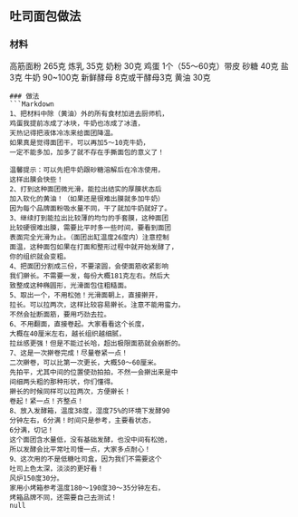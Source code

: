 ## 吐司面包做法
### 材料
高筋面粉	265克
炼乳	35克
奶粉	30克
鸡蛋	1个（55～60克）带皮
砂糖	40克
盐	3克
牛奶	90~100克
新鲜酵母	8克或干酵母3克
黄油	30克
```
### 做法
```Markdown 
1、把材料中除（黄油）外的所有食材加进去厨师机，
鸡蛋我提前冻成了冰块，牛奶也冻成了冰渣，
天热记得把液体冷冻来给面团降温。
如果真是觉得面团干，可以再加5～10克牛奶，
一定不能多加，加多了就不存在手撕面包的意义了！

温馨提示：可以先把牛奶跟砂糖溶解后在冷冻使用，
这样出膜会快些！
2、打到这种面团微光滑，能拉出结实的厚膜状态后
加入软化的黄油！（如果还是很难出膜就多加牛奶）
因为每个品牌面粉吸水量不同，干了就加牛奶就好了。
3、继续打到能拉出比较薄的均匀的手套膜，这种面团
比较硬很难出膜，需要比平时多一些时间，要看到面团
表面完全光滑为止。（面团出缸温度26度内）注意控制
面温，这种面包如果在打面和整形过程中就开始发酵了，
你的组织就会变粗。
4、把面团分割成三份，不要滚圆，会使面筋收紧影响
我们擀长。不需要一发，每份大概181克左右。然后大
致整成这种椭圆形，光滑面包住粗糙面。
5、取出一个，不用松弛！光滑面朝上，直接擀开，
拉长。可以拉两次，这样比较容易擀长。注意不能用蛮力，
不然会扯断面筋，要用巧劲去拉。
6、不用翻面，直接卷起。大家看看这个长度，
大概在40厘米左右，越长组织越细腻，
拉丝感更强！但是不能过长哈，超出极限面筋就会崩断的。
7、这是一次擀卷完成！尽量卷紧一点！
二次擀卷，可以比第一次更长，大概50～60厘米。
先拍平，尤其中间的位置使劲拍拍，不然一会擀出来是中
间细两头粗的那种形状，你们懂得。
擀长的时候同样可以拉两次，方便擀长！
卷起！紧一点！齐整点！
8、放入发酵箱，温度38度，湿度75%的环境下发酵90
分钟左右，6分满！时间只是参考，主要看状态，
6分满，切记！
这个面团含水量低，没有基础发酵，也没中间有松弛，
所以发酵会比平常吐司慢一点，大家多点耐心！
9、这次用的不是低糖吐司盒，因为我们不需要这个
吐司上色太深，淡淡的更好看！
风炉150度30分。
家用小烤箱参考温度180～190度30～35分钟左右，
烤箱品牌不同，还需要自己去测试！
null
